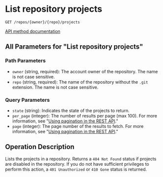 # List repository projects

`GET /repos/{owner}/{repo}/projects`

[API method documentation](https://docs.github.com/rest/projects/projects#list-repository-projects)

## All Parameters for "List repository projects"

### Path Parameters

- `owner` (string, required): The account owner of the repository. The name is not case sensitive.
- `repo` (string, required): The name of the repository without the `.git` extension. The name is not case sensitive.
### Query Parameters

- `state` (string): Indicates the state of the projects to return.
- `per_page` (integer): The number of results per page (max 100). For more information, see "[Using pagination in the REST API](https://docs.github.com/rest/using-the-rest-api/using-pagination-in-the-rest-api)."
- `page` (integer): The page number of the results to fetch. For more information, see "[Using pagination in the REST API](https://docs.github.com/rest/using-the-rest-api/using-pagination-in-the-rest-api)."

## Operation Description

Lists the projects in a repository. Returns a `404 Not Found` status if projects are disabled in the repository. If you do not have sufficient privileges to perform this action, a `401 Unauthorized` or `410 Gone` status is returned.

